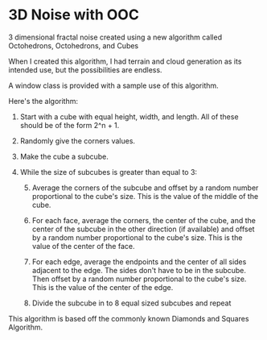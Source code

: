 # 3D Noise with OOC
3 dimensional fractal noise created using a new algorithm called Octohedrons, Octohedrons, and Cubes 

When I created this algorithm, I had terrain and cloud generation as its intended use, but the possibilities are endless. 

A window class is provided with a sample use of this algorithm.

Here's the algorithm:

1. Start with a cube with equal height, width, and length. All of these should be of the form 2^n + 1.

2. Randomly give the corners values.

3. Make the cube a subcube.

4. While the size of subcubes is greater than equal to 3:

    5. Average the corners of the subcube and offset by a random number proportional to the cube's size. This is the value of the middle of the cube.

    6. For each face, average the corners, the center of the cube, and the center of the subcube in the other direction (if available) and offset by a random number proportional to the cube's size. This is the value of the center of the face.

    7. For each edge, average the endpoints and the center of all sides adjacent to the edge. The sides don't have to be in the subcube. Then offset by a random number proportional to the cube's size. This is the value of the center of the edge.

    8. Divide the subcube in to 8 equal sized subcubes and repeat

This algorithm is based off the commonly known Diamonds and Squares Algorithm.



